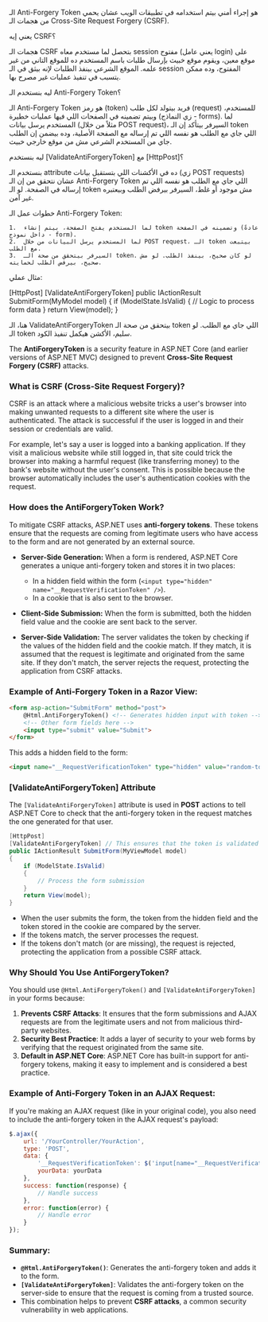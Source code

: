 الـ Anti-Forgery Token هو إجراء أمني بيتم استخدامه في تطبيقات الويب عشان يحمي من هجمات الـ Cross-Site Request Forgery (CSRF).

يعني إيه CSRF؟

هجمات الـ CSRF بتحصل لما مستخدم معاه session مفتوح (يعني عامل login) على موقع معين، ويقوم موقع خبيث بإرسال طلبات باسم المستخدم ده للموقع التاني من غير علمه. الموقع الشرعي بينفذ الطلبات لإنه بيثق في الـ session المفتوح، وده ممكن يتسبب في تنفيذ عمليات غير مصرح بها.

ليه بنستخدم الـ Anti-Forgery Token؟

الـ Anti-Forgery Token هو رمز (token) فريد بيتولد لكل طلب (request) للمستخدم، وبيتم تضمينه في الصفحات اللي فيها عمليات خطيرة (زي النماذج - forms). لما المستخدم يرسل بيانات (مثلاً من خلال POST request)، السيرفر بيتأكد إن الـ token اللي جاي مع الطلب هو نفسه اللي تم إرساله مع الصفحة الأصلية، وده بيضمن إن الطلب جاي من المستخدم الشرعي مش من موقع خارجي خبيث.

ليه بنستخدم [ValidateAntiForgeryToken] مع [HttpPost]؟

بنستخدم الـ attribute ده في الأكشنات اللي بتستقبل بيانات (زي POST requests) عشان نتحقق من إن الـ Anti-Forgery Token اللي جاي مع الطلب هو نفسه اللي تم إرساله في الصفحة. لو الـ token مش موجود أو غلط، السيرفر بيرفض الطلب وبيعتبره غير آمن.

خطوات عمل الـ Anti-Forgery Token:

	1.	لما المستخدم يفتح الصفحة، بيتم إنشاء token وتضمينه في الصفحة (عادةً داخل نموذج - form).
	2.	لما المستخدم يرسل البيانات من خلال POST request، الـ token بيتبعت مع الطلب.
	3.	السيرفر بيتحقق من صحة الـ token. لو كان صحيح، بينفذ الطلب. لو مش صحيح، بيرفض الطلب لحمايته.

مثال عملي:

[HttpPost]
[ValidateAntiForgeryToken]
public IActionResult SubmitForm(MyModel model)
{
    if (ModelState.IsValid)
    {
        // Logic to process form data
    }
    return View(model);
}

هنا، الـ ValidateAntiForgeryToken بيتحقق من صحة الـ token اللي جاي مع الطلب. لو الـ token سليم، الأكشن هيكمل تنفيذ الكود.




The **AntiForgeryToken** is a security feature in ASP.NET Core (and earlier versions of ASP.NET MVC) designed to prevent **Cross-Site Request Forgery (CSRF)** attacks. 

### What is CSRF (Cross-Site Request Forgery)?
CSRF is an attack where a malicious website tricks a user's browser into making unwanted requests to a different site where the user is authenticated. The attack is successful if the user is logged in and their session or credentials are valid.

For example, let's say a user is logged into a banking application. If they visit a malicious website while still logged in, that site could trick the browser into making a harmful request (like transferring money) to the bank's website without the user's consent. This is possible because the browser automatically includes the user's authentication cookies with the request.

### How does the AntiForgeryToken Work?
To mitigate CSRF attacks, ASP.NET uses **anti-forgery tokens**. These tokens ensure that the requests are coming from legitimate users who have access to the form and are not generated by an external source.

- **Server-Side Generation:** When a form is rendered, ASP.NET Core generates a unique anti-forgery token and stores it in two places:
    - In a hidden field within the form (`<input type="hidden" name="__RequestVerificationToken" />`).
    - In a cookie that is also sent to the browser.
  
- **Client-Side Submission:** When the form is submitted, both the hidden field value and the cookie are sent back to the server.

- **Server-Side Validation:** The server validates the token by checking if the values of the hidden field and the cookie match. If they match, it is assumed that the request is legitimate and originated from the same site. If they don't match, the server rejects the request, protecting the application from CSRF attacks.

### Example of Anti-Forgery Token in a Razor View:
```html
<form asp-action="SubmitForm" method="post">
    @Html.AntiForgeryToken() <!-- Generates hidden input with token -->
    <!-- Other form fields here -->
    <input type="submit" value="Submit">
</form>
```
This adds a hidden field to the form:
```html
<input name="__RequestVerificationToken" type="hidden" value="random-token-value" />
```

### [ValidateAntiForgeryToken] Attribute
The `[ValidateAntiForgeryToken]` attribute is used in **POST** actions to tell ASP.NET Core to check that the anti-forgery token in the request matches the one generated for that user.

```csharp
[HttpPost]
[ValidateAntiForgeryToken] // This ensures that the token is validated
public IActionResult SubmitForm(MyViewModel model)
{
    if (ModelState.IsValid)
    {
        // Process the form submission
    }
    return View(model);
}
```

- When the user submits the form, the token from the hidden field and the token stored in the cookie are compared by the server.
- If the tokens match, the server processes the request.
- If the tokens don't match (or are missing), the request is rejected, protecting the application from a possible CSRF attack.

### Why Should You Use AntiForgeryToken?
You should use `@Html.AntiForgeryToken()` and `[ValidateAntiForgeryToken]` in your forms because:
1. **Prevents CSRF Attacks**: It ensures that the form submissions and AJAX requests are from the legitimate users and not from malicious third-party websites.
2. **Security Best Practice**: It adds a layer of security to your web forms by verifying that the request originated from the same site.
3. **Default in ASP.NET Core**: ASP.NET Core has built-in support for anti-forgery tokens, making it easy to implement and is considered a best practice.

### Example of Anti-Forgery Token in an AJAX Request:
If you're making an AJAX request (like in your original code), you also need to include the anti-forgery token in the AJAX request's payload:

```javascript
$.ajax({
    url: '/YourController/YourAction',
    type: 'POST',
    data: {
        '__RequestVerificationToken': $('input[name="__RequestVerificationToken"]').val(), // Add token to data
        yourData: yourData
    },
    success: function(response) {
        // Handle success
    },
    error: function(error) {
        // Handle error
    }
});
```

### Summary:
- **`@Html.AntiForgeryToken()`**: Generates the anti-forgery token and adds it to the form.
- **`[ValidateAntiForgeryToken]`**: Validates the anti-forgery token on the server-side to ensure that the request is coming from a trusted source.
- This combination helps to prevent **CSRF attacks**, a common security vulnerability in web applications.
